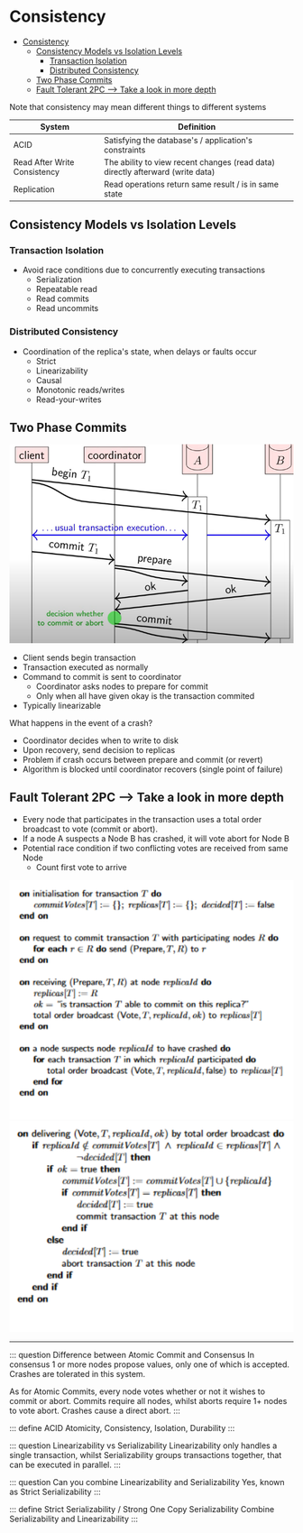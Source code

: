 # Consistency

- [Consistency](#consistency)
  - [Consistency Models vs Isolation Levels](#consistency-models-vs-isolation-levels)
    - [Transaction Isolation](#transaction-isolation)
    - [Distributed Consistency](#distributed-consistency)
  - [Two Phase Commits](#two-phase-commits)
  - [Fault Tolerant 2PC --\> Take a look in more depth](#fault-tolerant-2pc----take-a-look-in-more-depth)

Note that consistency may mean different things to different systems

System | Definition
---|---
ACID | Satisfying the database's / application's constraints
Read After Write Consistency |  The ability to view recent changes (read data) directly afterward (write data)
Replication | Read operations return same result / is in same state

## Consistency Models vs Isolation Levels

### Transaction Isolation
- Avoid race conditions due to concurrently executing transactions
  - Serialization
  - Repeatable read
  - Read commits
  - Read uncommits

### Distributed Consistency
- Coordination of the replica's state, when delays or faults occur
  - Strict
  - Linearizability
  - Causal
  - Monotonic reads/writes
  - Read-your-writes

## Two Phase Commits

![](res/6/2pc.PNG)

- Client sends begin transaction
- Transaction executed as normally
- Command to commit is sent to coordinator
  - Coordinator asks nodes to prepare for commit
  - Only when all have given okay is the transaction commited
- Typically linearizable

What happens in the event of a crash?
- Coordinator decides when to write to disk
- Upon recovery, send decision to replicas
- Problem if crash occurs between prepare and commit (or revert)
- Algorithm is blocked until coordinator recovers (single point of failure)

## Fault Tolerant 2PC --> Take a look in more depth

- Every node that participates in the transaction uses a total order broadcast to vote (commit or abort).
- If a node A suspects a Node B has crashed, it will vote abort for Node B 
- Potential race condition if two conflicting votes are received from same Node
  - Count first vote to arrive

![](res/6/ft2pc1.PNG)
![](res/6/ft2pc2.PNG)

--- 

::: question Difference between Atomic Commit and Consensus
In consensus 1 or more nodes propose values, only one of which is accepted. Crashes are tolerated in this system. 

As for Atomic Commits, every node votes whether or not it wishes to commit or abort. Commits require all nodes, whilst aborts require 1+ nodes to vote abort. Crashes cause a direct abort.
:::

::: define ACID
Atomicity, Consistency, Isolation, Durability
:::

::: question Linearizability vs Serializability
Linearizability only handles a single transaction, whilst Serializability groups transactions together, that can be executed in parallel.
:::

::: question Can you combine Linearizability and Serializability
Yes, known as Strict Serializability
:::

::: define Strict Serializability / Strong One Copy Serializability
Combine Serializability and Linearizability
:::
